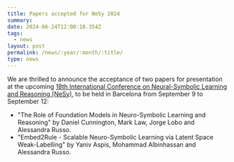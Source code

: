```yaml
---
title: Papers accepted for NeSy 2024
summary: 
date: 2024-06-24T12:00:18.354Z
tags:
  - news
layout: post
permalink: /news/:year/:month/:title/
type: news
---
```

We are thrilled to announce the acceptance of two papers for presentation at the upcoming [18th International Conference on Neural-Symbolic Learning and Reasoning (NeSy)](https://sites.google.com/view/nesy2024), 
to be held in Barcelona from September 9 to September 12:
* "The Role of Foundation Models in Neuro-Symbolic Learning and Reasoning" by Daniel Cunnington, Mark Law, Jorge Lobo and Alessandra Russo.
* "Embed2Rule - Scalable Neuro-Symbolic Learning via Latent Space Weak-Labelling" by Yaniv Aspis, Mohammad Albinhassan and Alessandra Russo.
